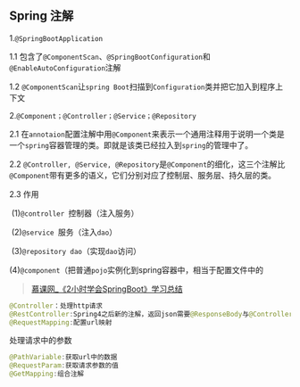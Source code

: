 ## Spring 注解

1.`@SpringBootApplication`

   1.1 包含了`@ComponentScan`、`@SpringBootConfiguration`和`@EnableAutoConfiguration`注解

   1.2 `@ComponentScan`让`spring Boot`扫描到`Configuration`类并把它加入到程序上下文



2.`@Component；@Controller；@Service；@Repository `

   2.1  在`annotaion`配置注解中用`@Component`来表示一个通用注释用于说明一个类是一个`spring`容器管理的类。即就是该类已经拉入到`spring`的管理中了。

   2.2 `@Controller, @Service, @Repository`是`@Component`的细化，这三个注解比`@Component`带有更多的语义，它们分别对应了控制层、服务层、持久层的类。

   2.3 作用

​       (1)`@controller `控制器（注入服务）

​       (2)`@service `服务（注入`dao`）

​       (3)`@repository dao`（实现`dao`访问）

​       (4)`@component`（把普通`pojo`实例化到spring容器中，相当于配置文件中的<bean id="" class=""/>





> [慕课网_《2小时学会SpringBoot》学习总结](https://segmentfault.com/a/1190000008398892)

```java
@Controller：处理http请求
@RestController:Spring4之后新的注解，返回json需要@ResponseBody与@Controller
@RequestMapping:配置url映射
```
处理请求中的参数
```java
@PathVariable:获取url中的数据
@RequestParam:获取请求参数的值
@GetMapping:组合注解
```

